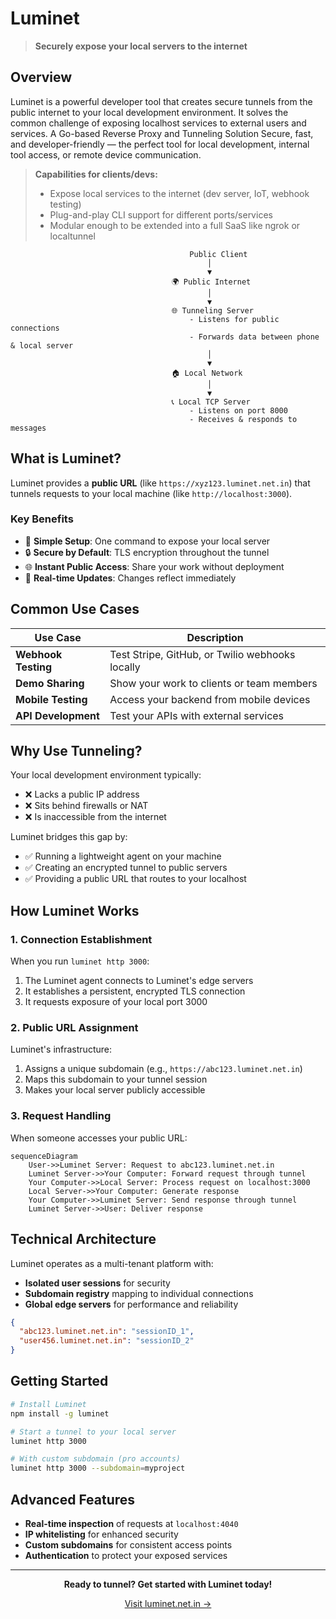 # Luminet

> **Securely expose your local servers to the internet**

<!-- ![Luminet Flow Diagram](https://placeholder-image.com/luminet-flow.png) -->

## Overview

Luminet is a powerful developer tool that creates secure tunnels from the public internet to your local development environment. It solves the common challenge of exposing localhost services to external users and services.
A Go-based Reverse Proxy and Tunneling Solution
Secure, fast, and developer-friendly — the perfect tool for local development, internal tool access, or remote device communication.
> **Capabilities for clients/devs:**
> - Expose local services to the internet (dev server, IoT, webhook testing)
> - Plug-and-play CLI support for different ports/services
> - Modular enough to be extended into a full SaaS like ngrok or localtunnel

```
                                        Public Client
                                            │
                                            ▼
                                    🌍 Public Internet
                                            │
                                            ▼
                                    🌐 Tunneling Server
                                        - Listens for public connections
                                        - Forwards data between phone & local server
                                            │
                                            ▼
                                    🏠 Local Network
                                            │
                                            ▼
                                    📞 Local TCP Server
                                        - Listens on port 8000
                                        - Receives & responds to messages
```

## What is Luminet?

Luminet provides a **public URL** (like `https://xyz123.luminet.net.in`) that tunnels requests to your local machine (like `http://localhost:3000`).

### Key Benefits

- 🚀 **Simple Setup**: One command to expose your local server
- 🔒 **Secure by Default**: TLS encryption throughout the tunnel
- 🌐 **Instant Public Access**: Share your work without deployment
- 🔄 **Real-time Updates**: Changes reflect immediately

## Common Use Cases

| Use Case | Description |
|----------|-------------|
| **Webhook Testing** | Test Stripe, GitHub, or Twilio webhooks locally |
| **Demo Sharing** | Show your work to clients or team members |
| **Mobile Testing** | Access your backend from mobile devices |
| **API Development** | Test your APIs with external services |

## Why Use Tunneling?

Your local development environment typically:

- ❌ Lacks a public IP address
- ❌ Sits behind firewalls or NAT
- ❌ Is inaccessible from the internet

Luminet bridges this gap by:

- ✅ Running a lightweight agent on your machine
- ✅ Creating an encrypted tunnel to public servers
- ✅ Providing a public URL that routes to your localhost

## How Luminet Works

### 1. Connection Establishment

When you run `luminet http 3000`:

1. The Luminet agent connects to Luminet's edge servers
2. It establishes a persistent, encrypted TLS connection
3. It requests exposure of your local port 3000

### 2. Public URL Assignment

Luminet's infrastructure:

1. Assigns a unique subdomain (e.g., `https://abc123.luminet.net.in`)
2. Maps this subdomain to your tunnel session
3. Makes your local server publicly accessible

### 3. Request Handling

When someone accesses your public URL:

```mermaid
sequenceDiagram
    User->>Luminet Server: Request to abc123.luminet.net.in
    Luminet Server->>Your Computer: Forward request through tunnel
    Your Computer->>Local Server: Process request on localhost:3000
    Local Server->>Your Computer: Generate response
    Your Computer->>Luminet Server: Send response through tunnel
    Luminet Server->>User: Deliver response
```

## Technical Architecture

Luminet operates as a multi-tenant platform with:

- **Isolated user sessions** for security
- **Subdomain registry** mapping to individual connections
- **Global edge servers** for performance and reliability

```json
{
  "abc123.luminet.net.in": "sessionID_1",
  "user456.luminet.net.in": "sessionID_2"
}
```

## Getting Started

```bash
# Install Luminet
npm install -g luminet

# Start a tunnel to your local server
luminet http 3000

# With custom subdomain (pro accounts)
luminet http 3000 --subdomain=myproject
```

## Advanced Features

- **Real-time inspection** of requests at `localhost:4040`
- **IP whitelisting** for enhanced security
- **Custom subdomains** for consistent access points
- **Authentication** to protect your exposed services

---

<div align="center">
  <p><strong>Ready to tunnel? Get started with Luminet today!</strong></p>
  <a href="https://luminet.net.in">Visit luminet.net.in →</a>
</div>